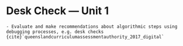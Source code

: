 # Desk Check &mdash; Unit 1



```{admonition} Unit 1 subject matter covered:
- Evaluate and make recommendations about algorithmic steps using debugging processes, e.g. desk checks
{cite}`queenslandcurriculumassessmentauthority_2017_digital`
```